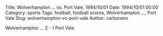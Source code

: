 Title: Wolverhampton … vs. Port Vale, 1994/10/01
Date: 1994/10/01 00:00
Category: sports
Tags: football, football scores, Wolverhampton …, Port Vale
Slug: wolverhampton-vs-port-vale
Author: carbonero


Wolverhampton … 2 - 1 Port Vale
